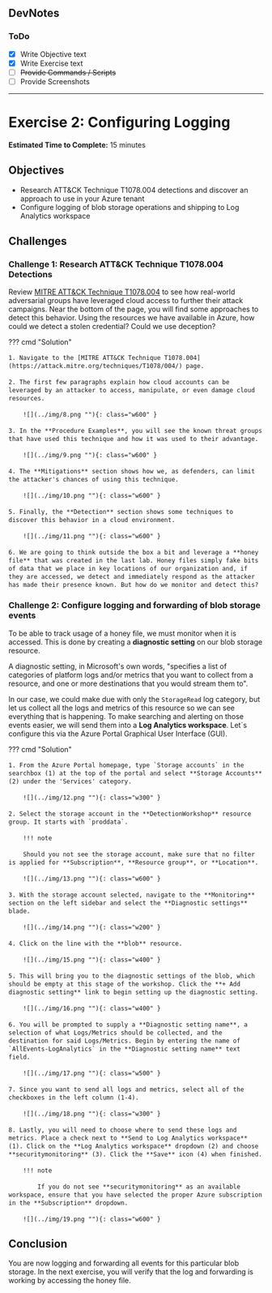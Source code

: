 ## DevNotes

### ToDo
- [X] Write Objective text
- [x] Write Exercise text
- [ ] ~~Provide Commands / Scripts~~
- [ ] Provide Screenshots

-----

# Exercise 2: Configuring Logging

<!-- markdownlint-disable MD007 MD033-->

<!--Overriding style-->
<style>
  :root {
    --sans-primary-color: #0000ff;
}
</style>

**Estimated Time to Complete:** 15 minutes

## Objectives

* Research ATT&CK Technique T1078.004 detections and discover an approach to use in your Azure tenant
* Configure logging of blob storage operations and shipping to Log Analytics workspace

## Challenges

### Challenge 1: Research ATT&CK Technique T1078.004 Detections

Review [MITRE ATT&CK Technique T1078.004](https://attack.mitre.org/techniques/T1078/004/) to see how real-world adversarial groups have leveraged cloud access to further their attack campaigns. Near the bottom of the page, you will find some approaches to detect this behavior. Using the resources we have available in Azure, how could we detect a stolen credential? Could we use deception?

??? cmd "Solution"

    1. Navigate to the [MITRE ATT&CK Technique T1078.004](https://attack.mitre.org/techniques/T1078/004/) page.

    2. The first few paragraphs explain how cloud accounts can be leveraged by an attacker to access, manipulate, or even damage cloud resources.

        ![](../img/8.png ""){: class="w600" }

    3. In the **Procedure Examples**, you will see the known threat groups that have used this technique and how it was used to their advantage.

        ![](../img/9.png ""){: class="w600" }

    4. The **Mitigations** section shows how we, as defenders, can limit the attacker's chances of using this technique.

        ![](../img/10.png ""){: class="w600" }

    5. Finally, the **Detection** section shows some techniques to discover this behavior in a cloud environment. 

        ![](../img/11.png ""){: class="w600" }
    
    6. We are going to think outside the box a bit and leverage a **honey file** that was created in the last lab. Honey files simply fake bits of data that we place in key locations of our organization and, if they are accessed, we detect and immediately respond as the attacker has made their presence known. But how do we monitor and detect this?

### Challenge 2: Configure logging and forwarding of blob storage events

To be able to track usage of a honey file, we must monitor when it is accessed. This is done by creating a **diagnostic setting** on our blob storage resource.

A diagnostic setting, in Microsoft's own words, "specifies a list of categories of platform logs and/or metrics that you want to collect from a resource, and one or more destinations that you would stream them to".

In our case, we could make due with only the `StorageRead` log category, but let us collect all the logs and metrics of this resource so we can see everything that is happening. To make searching and alerting on those events easier, we will send them into a **Log Analytics workspace**. Let´s configure this via the Azure Portal Graphical User Interface (GUI).

??? cmd "Solution"

    1. From the Azure Portal homepage, type `Storage accounts` in the searchbox (1) at the top of the portal and select **Storage Accounts** (2) under the 'Services' category.

        ![](../img/12.png ""){: class="w300" }
    
    2. Select the storage account in the **DetectionWorkshop** resource group. It starts with `proddata`. 
    
        !!! note
    
        Should you not see the storage account, make sure that no filter is applied for **Subscription**, **Resource group**, or **Location**.
    
        ![](../img/13.png ""){: class="w600" }

    3. With the storage account selected, navigate to the **Monitoring** section on the left sidebar and select the **Diagnostic settings** blade. 

        ![](../img/14.png ""){: class="w200" }
    
    4. Click on the line with the **blob** resource.

        ![](../img/15.png ""){: class="w400" }
    
    5. This will bring you to the diagnostic settings of the blob, which should be empty at this stage of the workshop. Click the **+ Add diagnostic setting** link to begin setting up the diagnostic setting.
    
        ![](../img/16.png ""){: class="w400" }

    6. You will be prompted to supply a **Diagnostic setting name**, a selection of what Logs/Metrics should be collected, and the destination for said Logs/Metrics. Begin by entering the name of `AllEvents-LogAnalytics` in the **Diagnostic setting name** text field.

        ![](../img/17.png ""){: class="w500" } 
    
    7. Since you want to send all logs and metrics, select all of the checkboxes in the left column (1-4).
    
        ![](../img/18.png ""){: class="w300" }

    8. Lastly, you will need to choose where to send these logs and metrics. Place a check next to **Send to Log Analytics workspace** (1). Click on the **Log Analytics workspace** dropdown (2) and choose **securitymonitoring** (3). Click the **Save** icon (4) when finished.

        !!! note

            If you do not see **securitymonitoring** as an available workspace, ensure that you have selected the proper Azure subscription in the **Subscription** dropdown.

        ![](../img/19.png ""){: class="w600" }

## Conclusion

You are now logging and forwarding all events for this particular blob storage. In the next exercise, you will verify that the log and forwarding is working by accessing the honey file.

